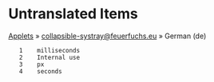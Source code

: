 # Untranslated Items
[Applets](../../../README.md) &#187; [collapsible-systray@feuerfuchs.eu](../README.md) &#187; German (de)

       1	milliseconds
       2	Internal use
       3	px
       4	seconds
